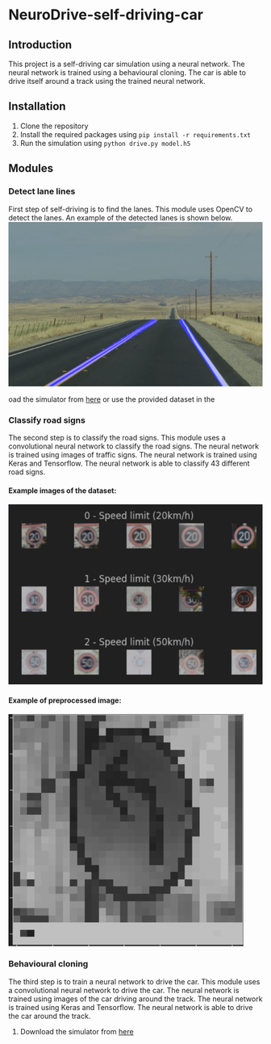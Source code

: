 # NeuroDrive-self-driving-car

## Introduction

This project is a self-driving car simulation using a neural network. The neural network is trained using a behavioural cloning. The car is able to drive itself around a track using the trained neural network.


## Installation
1. Clone the repository
2. Install the required packages using `pip install -r requirements.txt`
3. Run the simulation using `python drive.py model.h5`

## Modules

### Detect lane lines
First step of self-driving is to find the lanes. This module uses OpenCV to detect the lanes.
An example of the detected lanes is shown below.
![image](01_Detecting_lane_lines/assets/result.jpg)

oad the simulator from [here](https://github.com/udacity/self-driving-car-sim) or use the provided dataset in the 


### Classify road signs
The second step is to classify the road signs. This module uses a convolutional neural network to classify the road signs. The neural network is trained using images of traffic signs. The neural network is trained using Keras and Tensorflow. The neural network is able to classify 43 different road signs.
#### Example images of the dataset:
![image](02_Classify_road_signs/assets/img.png)
#### Example of preprocessed image:
![image](02_Classify_road_signs/assets/img_1.png)


### Behavioural cloning
The third step is to train a neural network to drive the car. This module uses a convolutional neural network to drive the car. The neural network is trained using images of the car driving around the track. The neural network is trained using Keras and Tensorflow. The neural network is able to drive the car around the track.
1. Download the simulator from [here](https://github.com/udacity/self-driving-car-sim)
